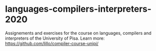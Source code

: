 # languages-compilers-interpreters-2020
Assignements and exercises for the course on languages, compilers and interpreters of the University of Pisa. 
Learn more: https://github.com/lillo/compiler-course-unipi/
